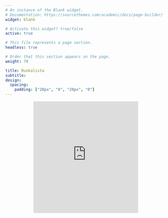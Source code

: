 ```yaml
---
# An instance of the Blank widget.
# Documentation: https://sourcethemes.com/academic/docs/page-builder/
widget: blank

# Activate this widget? true/false
active: true

# This file represents a page section.
headless: true

# Order that this section appears on the page.
weight: 70

title: Ruokalista 
subtitle: 
design:
  spacing:
    padding: ["20px", "0", "20px", "0"]
---
```


<center>
<iframe src="https://ruokalistat.azurewebsites.net/#/8cfdbfde-ea98-e511-9417-00215a9c1ca7" width="65%" height="350" loading="lazy" frameborder="0" marginheight="0" marginwidth="0">
</iframe>
</center>